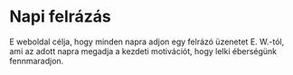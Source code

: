 # Napi felrázás
E weboldal célja, hogy minden napra adjon egy felrázó üzenetet E. W.-tól, ami az adott napra megadja a kezdeti motivációt, hogy lelki éberségünk fennmaradjon.
